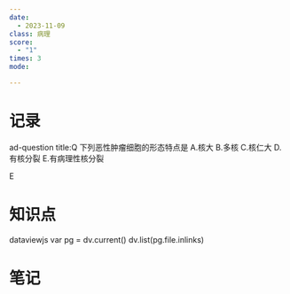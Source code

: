 ```yaml
---
date:
  - 2023-11-09
class: 病理
score:
  - "1"
times: 3
mode:

---
```



记录
==
ad-question
title:Q
下列恶性肿瘤细胞的形态特点是
A.核大
B.多核
C.核仁大
D.有核分裂
E.有病理性核分裂



E


知识点
==
dataviewjs
var pg = dv.current()
dv.list(pg.file.inlinks)


笔记
==